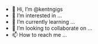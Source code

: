 - 👋 Hi, I’m @kentngigs
- 👀 I’m interested in ...
- 🌱 I’m currently learning ...
- 💞️ I’m looking to collaborate on ...
- 📫 How to reach me ...

<!---
kentngigs/kentngigs is a ✨ special ✨ repository because its `README.md` (this file) appears on your GitHub profile.
You can click the Preview link to take a look at your changes.
--->
